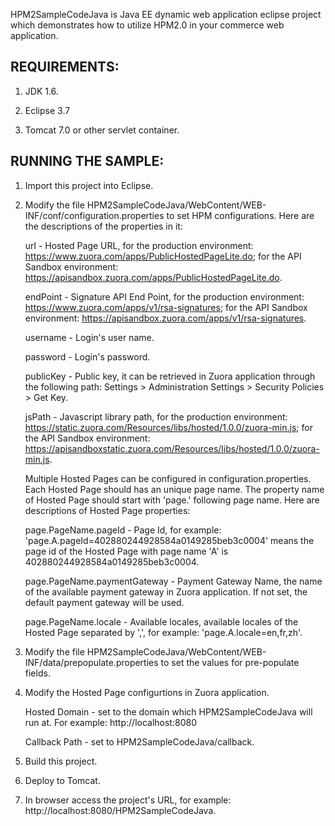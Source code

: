 HPM2SampleCodeJava is Java EE dynamic web application eclipse project which demonstrates how to utilize HPM2.0 in your commerce web application. 


REQUIREMENTS:
-----------
1. JDK 1.6.
	
2. Eclipse 3.7
	
3. Tomcat 7.0 or other servlet container.


RUNNING THE SAMPLE:
------------
1. Import this project into Eclipse.
	
2. Modify the file HPM2SampleCodeJava/WebContent/WEB-INF/conf/configuration.properties to set HPM configurations. Here are the descriptions of the properties in it:
		
   url - Hosted Page URL, for the production environment: https://www.zuora.com/apps/PublicHostedPageLite.do; for the API Sandbox environment: https://apisandbox.zuora.com/apps/PublicHostedPageLite.do.
		
   endPoint - Signature API End Point, for the production environment: https://www.zuora.com/apps/v1/rsa-signatures; for the API Sandbox environment: https://apisandbox.zuora.com/apps/v1/rsa-signatures.
		
   username - Login's user name.
		
   password - Login's password.
		
   publicKey - Public key, it can be retrieved in Zuora application through the following path: Settings > Administration Settings > Security Policies > Get Key.
		
   jsPath - Javascript library path, for the production environment: https://static.zuora.com/Resources/libs/hosted/1.0.0/zuora-min.js; for the API Sandbox environment: https://apisandboxstatic.zuora.com/Resources/libs/hosted/1.0.0/zuora-min.js.

   Multiple Hosted Pages can be configured in configuration.properties. Each Hosted Page should has an unique page name. The property name of Hosted Page should start with 'page.' following page name. Here are descriptions of Hosted Page properties:
		
   page.PageName.pageId - Page Id, for example: 'page.A.pageId=402880244928584a0149285beb3c0004' means the page id of the Hosted Page with page name 'A' is 402880244928584a0149285beb3c0004.
		
   page.PageName.paymentGateway - Payment Gateway Name, the name of the available payment gateway in Zuora application. If not set, the default payment gateway will be used.
		
   page.PageName.locale - Available locales, available locales of the Hosted Page separated by ',', for example: 'page.A.locale=en,fr,zh'. 
		
3. Modify the file HPM2SampleCodeJava/WebContent/WEB-INF/data/prepopulate.properties to set the values for pre-populate fields.
	
4. Modify the Hosted Page configurtions in Zuora application.
	 
   Hosted Domain - set to the domain which HPM2SampleCodeJava will run at. For example: http://localhost:8080
	 
   Callback Path - set to HPM2SampleCodeJava/callback.
	
5. Build this project.
	
6. Deploy to Tomcat.
	
7. In browser access the project's URL, for example: http://localhost:8080/HPM2SampleCodeJava. 

